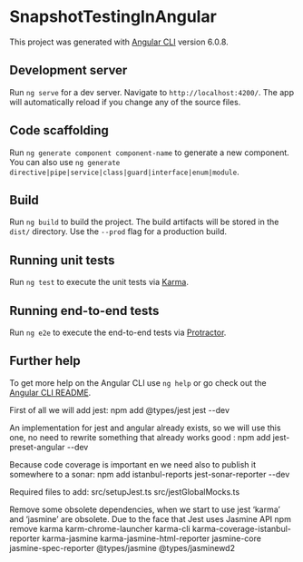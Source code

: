 # SnapshotTestingInAngular

This project was generated with [Angular CLI](https://github.com/angular/angular-cli) version 6.0.8.

## Development server

Run `ng serve` for a dev server. Navigate to `http://localhost:4200/`. The app will automatically reload if you change any of the source files.

## Code scaffolding

Run `ng generate component component-name` to generate a new component. You can also use `ng generate directive|pipe|service|class|guard|interface|enum|module`.

## Build

Run `ng build` to build the project. The build artifacts will be stored in the `dist/` directory. Use the `--prod` flag for a production build.

## Running unit tests

Run `ng test` to execute the unit tests via [Karma](https://karma-runner.github.io).

## Running end-to-end tests

Run `ng e2e` to execute the end-to-end tests via [Protractor](http://www.protractortest.org/).

## Further help

To get more help on the Angular CLI use `ng help` or go check out the [Angular CLI README](https://github.com/angular/angular-cli/blob/master/README.md).




First of all we will add jest: 
npm add @types/jest jest --dev

An implementation for jest and angular already exists, 
so we will use this one, no need to rewrite something that already works good :
npm add jest-preset-angular --dev

Because code coverage is important en we need also to publish it somewhere to a sonar:
npm add istanbul-reports jest-sonar-reporter --dev

Required files to add:
src/setupJest.ts
src/jestGlobalMocks.ts



Remove some obsolete dependencies, when we start to use jest ‘karma’ and ‘jasmine’ are obsolete. 
Due to the face that Jest uses Jasmine API
npm remove karma karm-chrome-launcher karma-cli karma-coverage-istanbul-reporter karma-jasmine karma-jasmine-html-reporter jasmine-core jasmine-spec-reporter @types/jasmine @types/jasminewd2